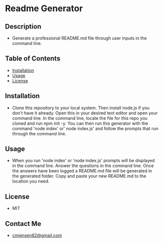 # Readme Generator

## Description

- Generate a professional README.md file through user inputs in the command line.

## Table of Contents

- [Installation](#installation)
- [Usage](#usage)
- [License](#license)

## Installation

- Clone this repository to your local system. Then install node.js if you don't have it already. Open this in your desired text editor and open your command line. In the command line, locate the file for this repo you cloned and run npm init -y. You can then run this generator with the command 'node index' or' node index.js' and follow the prompts that run through the command line.

## Usage

- When you run 'node index' or 'node index.js' prompts will be displayed in the command line. Answer the questions in the command line. Once the answers have been logged a README.md file will be generated in the generated folder. Copy and paste your new README.md to the location you need.

## License

- MIT

## Contact Me

- cmjensen82@gmail.com
